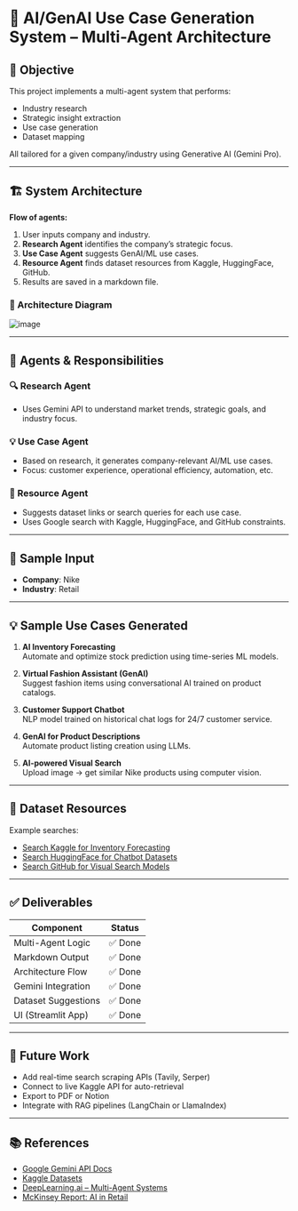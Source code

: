 # 🧠 AI/GenAI Use Case Generation System – Multi-Agent Architecture

## 📌 Objective

This project implements a multi-agent system that performs:
- Industry research
- Strategic insight extraction
- Use case generation
- Dataset mapping

All tailored for a given company/industry using Generative AI (Gemini Pro).

---

## 🏗️ System Architecture

**Flow of agents:**

1. User inputs company and industry.
2. **Research Agent** identifies the company’s strategic focus.
3. **Use Case Agent** suggests GenAI/ML use cases.
4. **Resource Agent** finds dataset resources from Kaggle, HuggingFace, GitHub.
5. Results are saved in a markdown file.

### 📌 Architecture Diagram

![image](https://github.com/user-attachments/assets/b5485b6b-e01c-4f3a-b49d-51cd4d2ff58f)

---

## 🧠 Agents & Responsibilities

### 🔍 Research Agent
- Uses Gemini API to understand market trends, strategic goals, and industry focus.

### 💡 Use Case Agent
- Based on research, it generates company-relevant AI/ML use cases.
- Focus: customer experience, operational efficiency, automation, etc.

### 🔗 Resource Agent
- Suggests dataset links or search queries for each use case.
- Uses Google search with Kaggle, HuggingFace, and GitHub constraints.

---

## 💼 Sample Input

- **Company**: Nike  
- **Industry**: Retail

---

## 💡 Sample Use Cases Generated

1. **AI Inventory Forecasting**  
   Automate and optimize stock prediction using time-series ML models.

2. **Virtual Fashion Assistant (GenAI)**  
   Suggest fashion items using conversational AI trained on product catalogs.

3. **Customer Support Chatbot**  
   NLP model trained on historical chat logs for 24/7 customer service.

4. **GenAI for Product Descriptions**  
   Automate product listing creation using LLMs.

5. **AI-powered Visual Search**  
   Upload image → get similar Nike products using computer vision.

---

## 🔗 Dataset Resources

Example searches:
- [Search Kaggle for Inventory Forecasting](https://www.google.com/search?q=inventory+forecasting+dataset+site:kaggle.com)
- [Search HuggingFace for Chatbot Datasets](https://www.google.com/search?q=chatbot+dataset+site:huggingface.co)
- [Search GitHub for Visual Search Models](https://www.google.com/search?q=visual+search+AI+site:github.com)

---

## ✅ Deliverables

| Component           | Status  |
|--------------------|---------|
| Multi-Agent Logic  | ✅ Done |
| Markdown Output    | ✅ Done |
| Architecture Flow  | ✅ Done |
| Gemini Integration | ✅ Done |
| Dataset Suggestions| ✅ Done |
| UI (Streamlit App) | ✅ Done |

---

## 🔮 Future Work

- Add real-time search scraping APIs (Tavily, Serper)
- Connect to live Kaggle API for auto-retrieval
- Export to PDF or Notion
- Integrate with RAG pipelines (LangChain or LlamaIndex)

---

## 📚 References

- [Google Gemini API Docs](https://ai.google.dev/gemini-api/docs)
- [Kaggle Datasets](https://kaggle.com)
- [DeepLearning.ai – Multi-Agent Systems](https://www.deeplearning.ai/short-courses/multi-ai-agent-systems-with-crewai/)
- [McKinsey Report: AI in Retail](https://www.mckinsey.com/business-functions/mckinsey-digital/our-insights/ai-in-retail)

